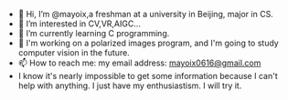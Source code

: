 - 👋 Hi, I’m @mayoix,a freshman at a university in Beijing, major in CS.
- 👀 I’m interested in CV,VR,AIGC...
- 🌱 I’m currently learning C programming.
- 💞️ I'm working on a polarized images program, and I'm going to study computer vision in the future.
- 📫 How to reach me: my email address: mayoix0616@gmail.com
- I know it's nearly impossible to get some information because I can't help with anything. I just have my enthusiastism. I will try it.
<!---
mayoix/mayoix is a ✨ special ✨ repository because its `README.md` (this file) appears on your GitHub profile.
You can click the Preview link to take a look at your changes.
--->
